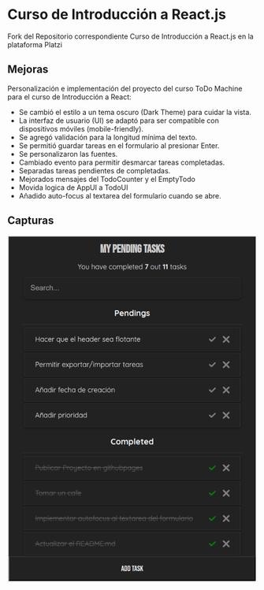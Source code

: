# Curso de Introducción a React.js

Fork del Repositorio correspondiente Curso de Introducción a React.js en la plataforma Platzi

## Mejoras

Personalización e implementación del proyecto del curso ToDo Machine para el curso de Introducción a React:

- Se cambió el estilo a un tema oscuro (Dark Theme) para cuidar la vista.
- La interfaz de usuario (UI) se adaptó para ser compatible con dispositivos móviles (mobile-friendly).
- Se agregó validación para la longitud mínima del texto.
- Se permitió guardar tareas en el formulario al presionar Enter.
- Se personalizaron las fuentes.
- Cambiado evento para permitir desmarcar tareas completadas.
- Separadas tareas pendientes de completadas.
- Mejorados mensajes del TodoCounter y el EmptyTodo
- Movida logica de AppUI a TodoUI
- Añadido auto-focus al textarea del formulario cuando se abre.

## Capturas

![Portada](https://raw.githubusercontent.com/l2radamanthys/curso-react-intro/main/portada_a.png)
